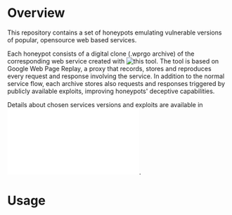 # Overview

This repository contains a set of honeypots emulating vulnerable versions of popular, opensource web based services. 

Each honeypot consists of a digital clone (.wprgo archive) of the corresponding web service created with ![this tool](https://github.com/mina-aq/honeypot_internship). The tool is
based on Google Web Page Replay, a proxy that records, stores and reproduces every request and response involving the service. In addition to the normal service flow, each archive stores also requests and responses triggered 
by publicly available exploits, improving honeypots' deceptive capabilities. 

Details about chosen services versions and exploits are available in ![this list](./vulnerable-services.md). 

# Usage